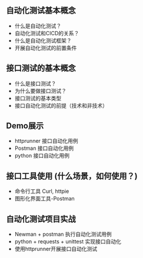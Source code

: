 ## 自动化测试基本概念
  - 什么是自动化测试？
  - 自动化测试和CICD的关系？
  - 什么是自动化测试框架？
  - 开展自动化测试的前置条件

## 接口测试的基本概念
  - 什么是接口测试？
  - 为什么要做接口测试？
  - 接口测试的基本类型
  - 接口自动化测试的前提（技术和非技术）

## Demo展示
 - httprunner 接口自动化用例
 - Postman 接口自动化用例
 - python 接口自动化用例

## 接口工具使用 (什么场景，如何使用？)
 - 命令行工具 Curl, httpie
 - 图形化界面工具-Postman

## 自动化测试项目实战
- Newman + postman 执行自动化测试用例
- python + requests + unittest 实现接口自动化
- 使用httprunner开展接口自动化测试
